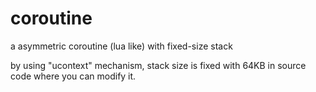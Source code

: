 # coroutine
a asymmetric coroutine (lua like) with fixed-size stack

by using "ucontext" mechanism, stack size is fixed with 64KB in source code where you can modify it.
